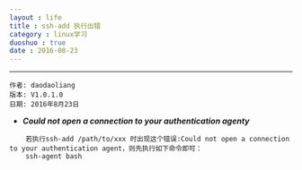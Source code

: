 ```yaml
---
layout : life
title : ssh-add 执行出错
category : linux学习
duoshuo : true
date : 2016-08-23
---
```



******

	作者: daodaoliang
	版本: V1.0.1.0
	日期: 2016年8月23日

<!-- more -->

* ***Could not open a connection to your authentication agenty***

```
	若执行ssh-add /path/to/xxx 时出现这个错误:Could not open a connection to your authentication agent，则先执行如下命令即可：
	ssh-agent bash
```

